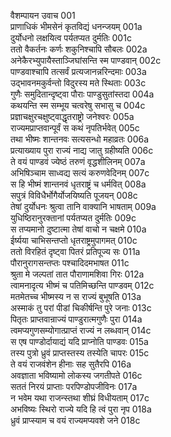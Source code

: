 वैशम्पायन उवाच	001  
प्राणाधिकं भीमसेनं कृतविद्यं धनन्जयम्	001a  
दुर्योधनो लक्षयित्व पर्यतप्यत दुर्मतिः	001c  
ततो वैकर्तनः कर्णः शकुनिश्चापि सौबलः	002a  
अनेकैरभ्युपायैस्ताञ्जिघांसन्ति स्म पाण्डवान्	002c  
पाण्डवाश्चापि तत्सर्वं प्रत्यजानन्नरिन्दमाः	003a  
उद्भावनमकुर्वन्तो विदुरस्य मते स्थिताः	003c  
गुणैः समुदितान्दृष्ट्वा पौराः पाण्डुसुतांस्तदा	004a  
कथयन्ति स्म सम्भूय चत्वरेषु सभासु च	004c  
प्रज्ञाचक्षुरचक्षुष्ट्वाद्धृतराष्ट्रो जनेश्वरः	005a  
राज्यमप्राप्तवान्पूर्वं स कथं नृपतिर्भवेत्	005c  
तथा भीष्मः शान्तनवः सत्यसन्धो महाव्रतः	006a  
प्रत्याख्याय पुरा राज्यं नाद्य जातु ग्रहीष्यति	006c  
ते वयं पाण्डवं ज्येष्ठं तरुणं वृद्धशीलिनम्	007a  
अभिषिञ्चाम साध्वद्य सत्यं करुणवेदिनम्	007c  
स हि भीष्मं शान्तनवं धृतराष्ट्रं च धर्मवित्	008a  
सपुत्रं विविधैर्भोगैर्योजयिष्यति पूजयन्	008c  
तेषां दुर्योधनः श्रुत्वा तानि वाक्यानि भाषताम्	009a  
युधिष्ठिरानुरक्तानां पर्यतप्यत दुर्मतिः	009c  
स तप्यमानो दुष्टात्मा तेषां वाचो न चक्षमे	010a  
ईर्ष्यया चाभिसन्तप्तो धृतराष्ट्रमुपागमत्	010c  
ततो विरहितं दृष्ट्वा पितरं प्रतिपूज्य सः	011a  
पौरानुरागसन्तप्तः पश्चादिदमभाषत	011c  
श्रुता मे जल्पतां तात पौराणामशिवा गिरः	012a  
त्वामनादृत्य भीष्मं च पतिमिच्छन्ति पाण्डवम्	012c  
मतमेतच्च भीष्मस्य न स राज्यं बुभूषति	013a  
अस्माकं तु परां पीडां चिकीर्षन्ति पुरे जनाः	013c  
पितृतः प्राप्तवान्राज्यं पाण्डुरात्मगुणैः पुरा	014a  
त्वमप्यगुणसम्योगात्प्राप्तं राज्यं न लब्धवान्	014c  
स एष पाण्डोर्दायाद्यं यदि प्राप्नोति पाण्डवः	015a  
तस्य पुत्रो ध्रुवं प्राप्तस्तस्य तस्येति चापरः	015c  
ते वयं राजवंशेन हीनाः सह सुतैरपि	016a  
अवज्ञाता भविष्यामो लोकस्य जगतीपते	016c  
सततं निरयं प्राप्ताः परपिण्डोपजीविनः	017a  
न भवेम यथा राजन्स्तथा शीघ्रं विधीयताम्	017c  
अभविष्यः स्थिरो राज्ये यदि हि त्वं पुरा नृप	018a  
ध्रुवं प्राप्स्याम च वयं राज्यमप्यवशे जने	018c  
